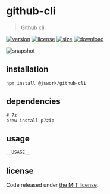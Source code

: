 # github-cli
> Github cli.

[![version][version-image]][version-url]
[![license][license-image]][license-url]
[![size][size-image]][size-url]
[![download][download-image]][download-url]

![snapshot](https://tva1.sinaimg.cn/large/008eGmZEgy1goa884s54jj313g06udgn.jpg)

## installation
```shell
npm install @jswork/github-cli
```

## dependencies
```shell
# 7z
brew install p7zip
```

## usage
~~~
__USAGE__
~~~

## license
Code released under [the MIT license](https://github.com/afeiship/github-cli/blob/master/LICENSE.txt).

[version-image]: https://img.shields.io/npm/v/@jswork/github-cli
[version-url]: https://npmjs.org/package/@jswork/github-cli

[license-image]: https://img.shields.io/npm/l/@jswork/github-cli
[license-url]: https://github.com/afeiship/github-cli/blob/master/LICENSE.txt

[size-image]: https://img.shields.io/bundlephobia/minzip/@jswork/github-cli
[size-url]: https://github.com/afeiship/github-cli/blob/master/dist/github-cli.min.js

[download-image]: https://img.shields.io/npm/dm/@jswork/github-cli
[download-url]: https://www.npmjs.com/package/@jswork/github-cli
